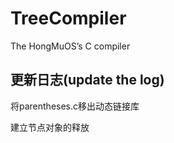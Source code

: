 # TreeCompiler
The HongMuOS’s C compiler

## 更新日志(update the log)

将parentheses.c移出动态链接库

建立节点对象的释放
